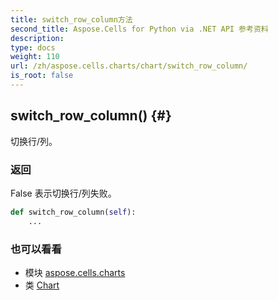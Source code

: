 ```yaml
---
title: switch_row_column方法
second_title: Aspose.Cells for Python via .NET API 参考资料
description:
type: docs
weight: 110
url: /zh/aspose.cells.charts/chart/switch_row_column/
is_root: false
---
```

##  switch_row_column() {#}
切换行/列。


### 返回

False 表示切换行/列失败。


```python
def switch_row_column(self):
    ...
```





### 也可以看看
* 模块 [aspose.cells.charts](../../)
* 类 [Chart](/cells/python-net/zh/aspose.cells.charts/chart)
